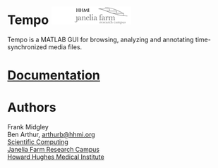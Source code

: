 Tempo [![Picture](/jfrc_grey_180x40.png)](http://www.janelia.org)
=====
Tempo is a MATLAB GUI for browsing, analyzing and annotating time-synchronized media files.


[Documentation](https://cdn.rawgit.com/JaneliaSciComp/tempo/7f37ebcbed08cfa0d746ad5baa3901ed4a986187/Documentation/index.html)  
=============


Authors
=======

Frank Midgley  
Ben Arthur, arthurb@hhmi.org  
[Scientific Computing](http://www.janelia.org/research-resources/computing-resources)  
[Janelia Farm Research Campus](http://www.janelia.org)  
[Howard Hughes Medical Institute](http://www.hhmi.org)
